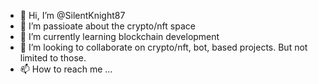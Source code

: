 - 👋 Hi, I’m @SilentKnight87
- 👀 I’m passioate about the crypto/nft space 
- 🌱 I’m currently learning blockchain development
- 💞️ I’m looking to collaborate on crypto/nft, bot, based projects. But not limited to those. 
- 📫 How to reach me ...

